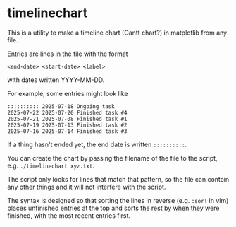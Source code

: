 # timelinechart

This is a utility to make a timeline chart (Gantt chart?) in matplotlib from any file.

Entries are lines in the file with the format

```
<end-date> <start-date> <label>
```

with dates written YYYY-MM-DD.

For example, some entries might look like

```
:::::::::: 2025-07-18 Ongoing task
2025-07-22 2025-07-20 Finished task #4
2025-07-21 2025-07-08 Finished task #1
2025-07-19 2025-07-13 Finished task #2
2025-07-16 2025-07-14 Finished task #3
```

If a thing hasn't ended yet, the end date is written `::::::::::`.

You can create the chart by passing the filename of the file to the script, e.g. `./timelinechart xyz.txt`.

The script only looks for lines that match that pattern, so the file can contain any other things and it will not interfere with the script.

The syntax is designed so that sorting the lines in reverse (e.g. `:sor!` in vim) places unfinished entries at the top and sorts the rest by when they were finished, with the most recent entries first.

